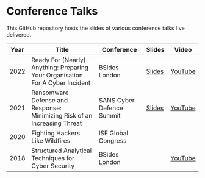 # Conference Talks

This GitHub repository hosts the slides of various conference talks I've delivered.

| Year | Title | Conference | Slides | Video |
|---|---|---|---|---|
| 2022 | Ready For (Nearly) Anything: Preparing Your Organisation For A Cyber Incident | BSides London | [Slides](2021%20-%20BSides%20London%20-%20Five%20Things%20to%20Prepare%20for%20a%20Cyber%20Incident.pdf) | [YouTube](https://www.youtube.com/watch?v=5hkvNOrHhIg) |
| 2021 | Ransomware Defense and Response: Minimizing Risk of an Increasing Threat | SANS Cyber Defence Summit | [Slides](2020%20-%20SANS%20Cyber%20Defence%20-%20Ransomware%20Defense%20and%20Response.pdf) | [YouTube](https://www.youtube.com/watch?v=vzJotkg0qJc) |
| 2020 | Fighting Hackers Like Wildfires | ISF Global Congress |   |   |
| 2018 | Structured Analytical Techniques for Cyber Security | BSides London |  | [YouTube](https://www.youtube.com/watch?v=vyTCfllgHlA) |
